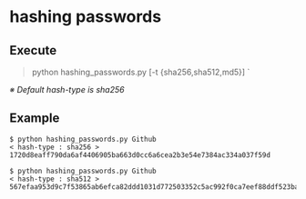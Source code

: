 # hashing passwords
## Execute
> python hashing_passwords.py <password> [-t {sha256,sha512,md5}] ` 

*※ Default hash-type is sha256*

## Example
```
$ python hashing_passwords.py Github
< hash-type : sha256 >
1720d8eaff790da6af4406905ba663d0cc6a6cea2b3e54e7384ac334a037f59d
```
```
$ python hashing_passwords.py Github
< hash-type : sha512 >
567efaa953d9c7f53865ab6efca82ddd1031d772503352c5ac992f0ca7eef88ddf523ba7e1d049b0d3559941679697be2b874bfb68e5fc0dc8eb37aa204fcca9
```